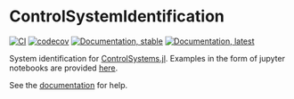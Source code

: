 # ControlSystemIdentification

[![CI](https://github.com/baggepinnen/ControlSystemIdentification.jl/workflows/CI/badge.svg)](https://github.com/baggepinnen/ControlSystemIdentification.jl/actions)
[![codecov](https://codecov.io/gh/baggepinnen/ControlSystemIdentification.jl/branch/master/graph/badge.svg)](https://codecov.io/gh/baggepinnen/ControlSystemIdentification.jl)
[![Documentation, stable](https://img.shields.io/badge/docs-stable-blue.svg)](https://baggepinnen.github.io/ControlSystemIdentification.jl/stable)
[![Documentation, latest](https://img.shields.io/badge/docs-latest-blue.svg)](https://baggepinnen.github.io/ControlSystemIdentification.jl/dev)

System identification for [ControlSystems.jl](https://github.com/JuliaControl/ControlSystems.jl/). Examples in the form of jupyter notebooks are provided [here](
https://github.com/JuliaControl/ControlExamples.jl?files=1).

See the [documentation](https://baggepinnen.github.io/ControlSystemIdentification.jl/stable) for help.
